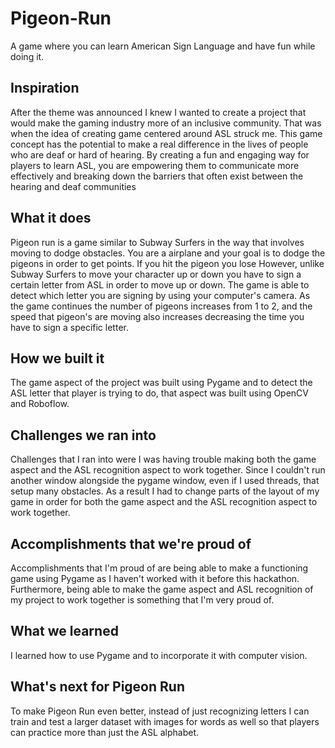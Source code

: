 # Pigeon-Run
A game where you can learn American Sign Language and have fun while doing it.

## Inspiration
After the theme was announced I knew I wanted to create a project that would make the gaming industry more of an inclusive community. That was when the idea of creating game centered around ASL struck me. This game concept has the potential to make a real difference in the lives of people who are deaf or hard of hearing. By creating a fun and engaging way for players to learn ASL, you are empowering them to communicate more effectively and breaking down the barriers that often exist between the hearing and deaf communities

## What it does
Pigeon run is a game similar to Subway Surfers in the way that involves moving to dodge obstacles. You are a airplane and your goal is to dodge the pigeons in order to get points. If you hit the pigeon you lose However, unlike Subway Surfers to move your character up or down you have to sign a certain letter from ASL in order to move up or down. The game is able to detect which letter you are signing by using your computer's camera. As the game continues the number of pigeons increases from 1 to 2, and the speed that pigeon's are moving also increases decreasing the time you have to sign a specific letter. 

## How we built it
The game aspect of the project was built using Pygame and to detect the ASL letter that player is trying to do, that aspect was built using OpenCV and Roboflow.

## Challenges we ran into
Challenges that I ran into were I was having trouble making both the game aspect and the ASL recognition aspect to work together. Since I couldn't run another window alongside the pygame window, even if I used threads, that setup many obstacles. As a result I had to change parts of the layout of my game in order for both the game aspect and the ASL recognition aspect to work together. 

## Accomplishments that we're proud of
Accomplishments that I'm proud of are being able to make a functioning game using Pygame as I haven't worked with it before this hackathon. Furthermore, being able to make the game aspect and ASL recognition of my project to work together is something that I'm very proud of.

## What we learned
I learned how to use Pygame and to incorporate it with computer vision. 

## What's next for Pigeon Run
To make Pigeon Run even better, instead of just recognizing letters I can train and test a larger dataset with images for words as well so that players can practice more than just the ASL alphabet.
